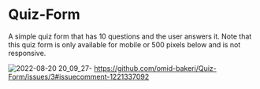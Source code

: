 # Quiz-Form
A simple quiz form that has 10 questions and the user answers it. Note that this quiz form is only available for mobile or 500 pixels below and is not responsive.



![2022-08-20 20_09_27-](https://user-images.githubusercontent.com/109819805/185755264-eb912081-939c-4871-a5d1-afb2c869ad4d.png)
https://github.com/omid-bakeri/Quiz-Form/issues/3#issuecomment-1221337092
